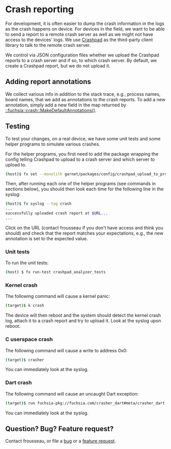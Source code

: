 # Crash reporting

For development, it is often easier to dump the crash information in the logs as
the crash happens on device. For devices in the field, we want to be able to
send a report to a remote crash server as well as we might not have access to
the devices' logs. We use
[Crashpad](https://chromium.googlesource.com/crashpad/crashpad/+/master/README.md)
as the third-party client library to talk to the remote crash server.

We control via JSON configuration files whether we upload the Crashpad reports
to a crash server and if so, to which crash server. By default, we create a
Crashpad report, but we do not upload it.

## Adding report annotations

We collect various info in addition to the stack trace, e.g., process names,
board names, that we add as annotations to the crash reports. To add a new
annotation, simply add a new field in the map returned by
[::fuchsia::crash::MakeDefaultAnnotations()](https://fuchsia.googlesource.com/fuchsia/+/master/garnet/bin/crashpad/report_annotations.h).

## Testing

To test your changes, on a real device, we have some unit tests and some helper
programs to simulate various crashes.

For the helper programs, you first need to add the package wrapping the config
telling Crashpad to upload to a crash server and which server to upload to.

```sh
(host)$ fx set --monolith garnet/packages/config/crashpad_upload_to_prod_server --product ...
```

Then, after running each one of the helper programs (see commands in sections
below), you should then look each time for the following line in the syslog:

```sh
(host)$ fx syslog --tag crash
...
successfully uploaded crash report at $URL...
...
```

Click on the URL (contact frousseau if you don't have access and think you
should) and check that the report matches your expectations, e.g., the new
annotation is set to the expected value.

### Unit tests

To run the unit tests:

```sh
(host) $ fx run-test crashpad_analyzer_tests
```

### Kernel crash

The following command will cause a kernel panic:

```sh
(target)$ k crash
```

The device will then reboot and the system should detect the kernel crash log,
attach it to a crash report and try to upload it. Look at the syslog upon
reboot.

### C userspace crash

The following command will cause a write to address 0x0:

```sh
(target)$ crasher
```

You can immediately look at the syslog.

### Dart crash

The following command will cause an uncaught Dart exception:

```sh
(target)$ run fuchsia-pkg://fuchsia.com/crasher_dart#meta/crasher_dart.cmx
```

You can immediately look at the syslog.

## Question? Bug? Feature request?

Contact frousseau, or file a
[bug](https://fuchsia.atlassian.net/secure/CreateIssueDetails!init.jspa?pid=11718&issuetype=10006&priority=3&components=11950)
or a
[feature request](https://fuchsia.atlassian.net/secure/CreateIssueDetails!init.jspa?pid=11718&issuetype=10005&priority=3&components=11950).
